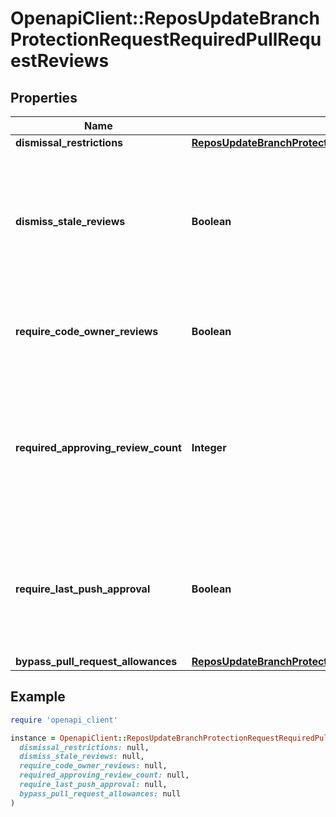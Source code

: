 # OpenapiClient::ReposUpdateBranchProtectionRequestRequiredPullRequestReviews

## Properties

| Name | Type | Description | Notes |
| ---- | ---- | ----------- | ----- |
| **dismissal_restrictions** | [**ReposUpdateBranchProtectionRequestRequiredPullRequestReviewsDismissalRestrictions**](ReposUpdateBranchProtectionRequestRequiredPullRequestReviewsDismissalRestrictions.md) |  | [optional] |
| **dismiss_stale_reviews** | **Boolean** | Set to &#x60;true&#x60; if you want to automatically dismiss approving reviews when someone pushes a new commit. | [optional] |
| **require_code_owner_reviews** | **Boolean** | Blocks merging pull requests until [code owners](https://docs.github.com/articles/about-code-owners/) review them. | [optional] |
| **required_approving_review_count** | **Integer** | Specify the number of reviewers required to approve pull requests. Use a number between 1 and 6 or 0 to not require reviewers. | [optional] |
| **require_last_push_approval** | **Boolean** | Whether the most recent push must be approved by someone other than the person who pushed it. Default: &#x60;false&#x60;. | [optional][default to false] |
| **bypass_pull_request_allowances** | [**ReposUpdateBranchProtectionRequestRequiredPullRequestReviewsBypassPullRequestAllowances**](ReposUpdateBranchProtectionRequestRequiredPullRequestReviewsBypassPullRequestAllowances.md) |  | [optional] |

## Example

```ruby
require 'openapi_client'

instance = OpenapiClient::ReposUpdateBranchProtectionRequestRequiredPullRequestReviews.new(
  dismissal_restrictions: null,
  dismiss_stale_reviews: null,
  require_code_owner_reviews: null,
  required_approving_review_count: null,
  require_last_push_approval: null,
  bypass_pull_request_allowances: null
)
```


